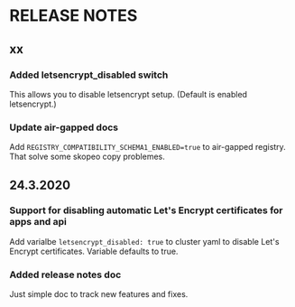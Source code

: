 # RELEASE NOTES

## xx

### Added letsencrypt_disabled switch

This allows you to disable letsencrypt setup. (Default is enabled letsencrypt.)

### Update air-gapped docs 

Add `REGISTRY_COMPATIBILITY_SCHEMA1_ENABLED=true` to air-gapped registry. That solve some skopeo copy problemes.

## 24.3.2020

### Support for disabling automatic Let's Encrypt certificates for apps and api

Add varialbe `letsencrypt_disabled: true` to cluster yaml to disable Let's Encrypt certificates. Variable defaults to true.

### Added release notes doc

Just simple doc to track new features and fixes.


